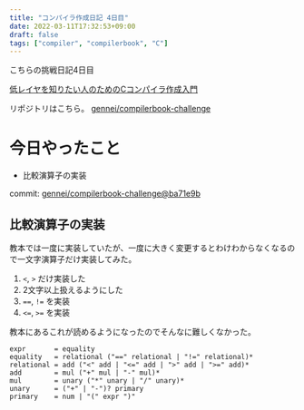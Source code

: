 ```yaml
---
title: "コンパイラ作成日記 4日目"
date: 2022-03-11T17:32:53+09:00
draft: false
tags: ["compiler", "compilerbook", "C"]
---
```


こちらの挑戦日記4日目

[低レイヤを知りたい人のためのCコンパイラ作成入門](https://www.sigbus.info/compilerbook)

リポジトリはこちら。 [gennei/compilerbook-challenge](https://github.com/gennei/compilerbook-challenge)

# 今日やったこと
- 比較演算子の実装

commit: [gennei/compilerbook-challenge@ba71e9b](https://github.com/gennei/compilerbook-challenge/commit/ba71e9bf0cf4c2bf9eae2d81322eab1bcf96dafe)

## 比較演算子の実装

教本では一度に実装していたが、一度に大きく変更するとわけわからなくなるので一文字演算子だけ実装してみた。

1. `<`, `>` だけ実装した
2. 2文字以上扱えるようにした
3. `==`, `!=` を実装
4. `<=`, `>=` を実装

教本にあるこれが読めるようになったのでそんなに難しくなかった。

```shell
expr       = equality
equality   = relational ("==" relational | "!=" relational)*
relational = add ("<" add | "<=" add | ">" add | ">=" add)*
add        = mul ("+" mul | "-" mul)*
mul        = unary ("*" unary | "/" unary)*
unary      = ("+" | "-")? primary
primary    = num | "(" expr ")"
```


